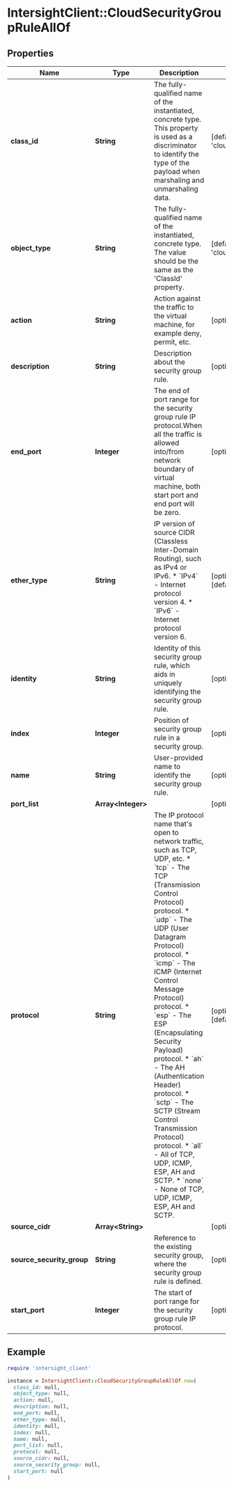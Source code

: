 # IntersightClient::CloudSecurityGroupRuleAllOf

## Properties

| Name | Type | Description | Notes |
| ---- | ---- | ----------- | ----- |
| **class_id** | **String** | The fully-qualified name of the instantiated, concrete type. This property is used as a discriminator to identify the type of the payload when marshaling and unmarshaling data. | [default to &#39;cloud.SecurityGroupRule&#39;] |
| **object_type** | **String** | The fully-qualified name of the instantiated, concrete type. The value should be the same as the &#39;ClassId&#39; property. | [default to &#39;cloud.SecurityGroupRule&#39;] |
| **action** | **String** | Action against the traffic to  the virtual machine, for example deny, permit, etc. | [optional][readonly] |
| **description** | **String** | Description about the security group rule. | [optional][readonly] |
| **end_port** | **Integer** | The end of port range for the security group rule IP protocol.When all the traffic is allowed into/from network boundary of virtual machine, both start port and end port will be zero. | [optional][readonly] |
| **ether_type** | **String** | IP version of source CIDR (Classless Inter-Domain Routing), such as IPv4 or IPv6. * &#x60;IPv4&#x60; - Internet protocol version 4. * &#x60;IPv6&#x60; - Internet protocol version 6. | [optional][readonly][default to &#39;IPv4&#39;] |
| **identity** | **String** | Identity of this security group rule, which aids in uniquely identifying the security group rule. | [optional][readonly] |
| **index** | **Integer** | Position of security group rule in a security group. | [optional][readonly] |
| **name** | **String** | User-provided name to identify the security group rule. | [optional][readonly] |
| **port_list** | **Array&lt;Integer&gt;** |  | [optional] |
| **protocol** | **String** | The IP protocol name that&#39;s open to network traffic, such as TCP, UDP, etc. * &#x60;tcp&#x60; - The TCP (Transmission Control Protocol) protocol. * &#x60;udp&#x60; - The UDP (User Datagram Protocol) protocol. * &#x60;icmp&#x60; - The ICMP (Internet Control Message Protocol) protocol. * &#x60;esp&#x60; - The ESP (Encapsulating Security Payload) protocol. * &#x60;ah&#x60; - The AH (Authentication Header) protocol. * &#x60;sctp&#x60; - The SCTP (Stream Control Transmission Protocol) protocol. * &#x60;all&#x60; - All of TCP, UDP, ICMP, ESP, AH and SCTP. * &#x60;none&#x60; - None of TCP, UDP, ICMP, ESP, AH and SCTP. | [optional][readonly][default to &#39;tcp&#39;] |
| **source_cidr** | **Array&lt;String&gt;** |  | [optional] |
| **source_security_group** | **String** | Reference to the existing security group, where the security group rule is defined. | [optional][readonly] |
| **start_port** | **Integer** | The start of port range for the security group rule IP protocol. | [optional][readonly] |

## Example

```ruby
require 'intersight_client'

instance = IntersightClient::CloudSecurityGroupRuleAllOf.new(
  class_id: null,
  object_type: null,
  action: null,
  description: null,
  end_port: null,
  ether_type: null,
  identity: null,
  index: null,
  name: null,
  port_list: null,
  protocol: null,
  source_cidr: null,
  source_security_group: null,
  start_port: null
)
```

